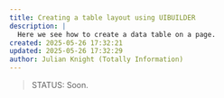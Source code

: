 ```yaml
---
title: Creating a table layout using UIBUILDER
description: |
  Here we see how to create a data table on a page.
created: 2025-05-26 17:32:21
updated: 2025-05-26 17:32:29
author: Julian Knight (Totally Information)
---
```


> STATUS: Soon.
